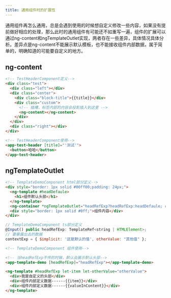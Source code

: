 ```yaml
---
title: 通用组件时的扩展性
---
```


通用组件再怎么通用，总是会遇到使用的时候想自定义修改一些内容，如果没有提前做好相应的处理，那么此时的通用组件有可能还不如重写一遍，组件的扩展可以通过ng-content和ngTemplateOutlet实现，两者存在一些差异，具体情况具体分析。差异点是ng-content不能展示默认模板，也不能接收组件内部数据，属于简单的，明确知道的可能要自定义的地方。

## ng-content

```html
<!-- TestHeaderComponent定义-->
<div class="test">
  <div class="left"></div>
  <div class="center">
    <div class="block-title">{{title}}</div>
    <div class="custom">
      <!-- 插槽，标签内部的内容会投影插入到这里 -->
      <ng-content></ng-content>
    </div>
  </div>
  <div class="right"></div>
</div>
```

```html
<!-- TestHeaderComponent使用-->
<app-test-header [title]="'测试'">
  <button>哈哈</button>
</app-test-header>
```

## ngTemplateOutlet

```html
<!-- TemplateDemoComponent html部分定义-->
<div style="border: 1px solid #00ff00;padding: 24px;">
  <ng-template #headDefaule>
    <h1>组件默认头部</h1>
  </ng-template>
  <ng-container *ngTemplateOutlet="headRefExp?headRefExp:headDefaule; context: contextExp"></ng-container>
  <div style="border: 1px solid #0ff;">组件内容</div>
</div>
```

```javascript
// TemplateDemoComponent ts部分定义
@Input() public headRefExp: TemplateRef<string | HTMLElement>;
// 要暴露出去的数据
contextExp = { $implicit: '这是默认的值', otherValue: "其他值" };
```

```html
<!-- TemplateDemoComponent 组件使用-->

<!-- 当headRefExp不传的时候，默认会展示默认头部-->
<app-template-demo [headRefExp]="headRefExp"></app-template-demo>

<ng-template #headRefExp let-item let-otherValue="otherValue">
  <div>我是自定义的头部</div>
  <div>组件内部定义数据------{{item}}</div>
  <div>组件内部定义数据------{{valueInContent}}</div>
</ng-template>
```

